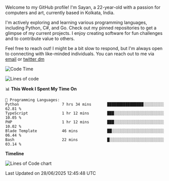 Welcome to my GitHub profile! I'm Sayan, a 22-year-old with a passion for computers and art, currently based in Kolkata, India.

I'm actively exploring and learning various programming languages, including Python, C#, and Go. Check out my pinned repositories to get a glimpse of my current projects. I enjoy creating software for fun challenges and to contribute value to others.

Feel free to reach out! I might be a bit slow to respond, but I'm always open to connecting with like-minded individuals. You can reach out to me via [email](mailto:me@sayanbiswas.in) or [twitter dm](https://twitter.com/TheDankDel)

<!--START_SECTION:waka-->
![Code Time](http://img.shields.io/badge/Code%20Time-2%2C271%20hrs%2049%20mins-blue)

![Lines of code](https://img.shields.io/badge/From%20Hello%20World%20I%27ve%20Written-11.3%20million%20lines%20of%20code-blue)

📊 **This Week I Spent My Time On** 

```text
💬 Programming Languages: 
Python                   7 hrs 34 mins       ████████████████░░░░░░░░░   62.81 % 
TypeScript               1 hr 12 mins        ███░░░░░░░░░░░░░░░░░░░░░░   10.05 % 
PHP                      1 hr 12 mins        ███░░░░░░░░░░░░░░░░░░░░░░   10.02 % 
Blade Template           46 mins             ██░░░░░░░░░░░░░░░░░░░░░░░   06.44 % 
Bash                     22 mins             █░░░░░░░░░░░░░░░░░░░░░░░░   03.14 % 
```

**Timeline**

![Lines of Code chart](https://raw.githubusercontent.com/Dank-del/Dank-del/main/assets/bar_graph.png)


 Last Updated on 28/06/2025 12:45:48 UTC
<!--END_SECTION:waka-->
